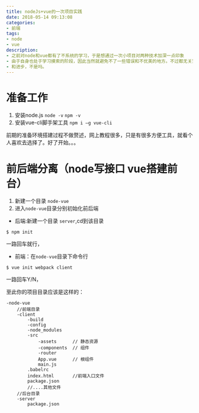 ```yaml
---
title: nodeJs+vue的一次项目实践
date: 2018-05-14 09:13:08
categories:
- 前端
tags:
- node
- vue
description: 
- 之前对node和vue都有了不系统的学习，于是想通过一次小项目对两种技术加深一点印象
- 由于自身也处于学习摸索的阶段，因此当然就避免不了一些错误和不优美的地方。不过都无关紧要，最重要的是能不断学习
- 和进步，不是吗。
---
```


# 准备工作
1. 安装node.js `node -v` `npm -v`
2. 安装vue-cli脚手架工具 `npm i –g vue-cli`

前期的准备环境搭建过程不做赘述，网上教程很多，只是有很多方便工具，就看个人喜欢去选择了。好了开始。。。

# 前后端分离（node写接口 vue搭建前台）
1. 新建一个目录 `node-vue`
2. 进入`node-vue`目录分别初始化前后端
- 后端:新建一个目录 `server`,cd到该目录
```
$ npm init
```
一路回车就行，
- 前端：在`node-vue`目录下命令行
```
$ vue init webpack client
```
一路回车Y/N，

至此你的项目目录应该是这样的：
```
-node-vue
    //前端目录
    -client
        -build
        -config
        -node_modules
        -src
            -assets      // 静态资源
            -components  // 组件
            -router
            App.vue      // 根组件
            main.js
        .babelrc
        index.html       //前端入口文件
        package.json
        //....其他文件
    //后台目录
    -server
        package.json

```